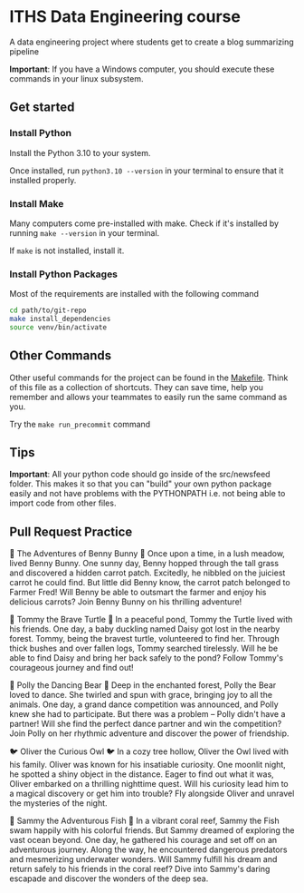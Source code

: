 # ITHS Data Engineering course
A data engineering project where students get to create a blog summarizing pipeline

**Important**: If you have a Windows computer, you should execute these commands in your linux subsystem.
## Get started
### Install Python
Install the Python 3.10 to your system.

Once installed, run `python3.10 --version` in your terminal to ensure that it installed properly.

### Install Make
Many computers come pre-installed with make. Check if it's installed by running `make --version` in your terminal.

If `make` is not installed, install it.

### Install Python Packages
Most of the requirements are installed with the following command
```bash
cd path/to/git-repo
make install_dependencies
source venv/bin/activate
```

## Other Commands
Other useful commands for the project can be found in the [Makefile](Makefile). Think of this file as a collection of shortcuts. They can save time, help you remember and allows your teammates to easily run the same command as you.

Try the `make run_precommit` command

## Tips
**Important**: All your python code should go inside of the src/newsfeed folder. This makes it so that you can "build" your own python package easily and not have problems with the PYTHONPATH i.e. not being able to import code from other files.


## Pull Request Practice

🐰 The Adventures of Benny Bunny 🐰
Once upon a time, in a lush meadow, lived Benny Bunny. One sunny day, Benny hopped through the tall grass and discovered a hidden carrot patch. Excitedly, he nibbled on the juiciest carrot he could find. But little did Benny know, the carrot patch belonged to Farmer Fred! Will Benny be able to outsmart the farmer and enjoy his delicious carrots? Join Benny Bunny on his thrilling adventure!

🐢 Tommy the Brave Turtle 🐢
In a peaceful pond, Tommy the Turtle lived with his friends. One day, a baby duckling named Daisy got lost in the nearby forest. Tommy, being the bravest turtle, volunteered to find her. Through thick bushes and over fallen logs, Tommy searched tirelessly. Will he be able to find Daisy and bring her back safely to the pond? Follow Tommy's courageous journey and find out!

🐻 Polly the Dancing Bear 🐻
Deep in the enchanted forest, Polly the Bear loved to dance. She twirled and spun with grace, bringing joy to all the animals. One day, a grand dance competition was announced, and Polly knew she had to participate. But there was a problem – Polly didn't have a partner! Will she find the perfect dance partner and win the competition? Join Polly on her rhythmic adventure and discover the power of friendship.

🐦 Oliver the Curious Owl 🐦
In a cozy tree hollow, Oliver the Owl lived with his family. Oliver was known for his insatiable curiosity. One moonlit night, he spotted a shiny object in the distance. Eager to find out what it was, Oliver embarked on a thrilling nighttime quest. Will his curiosity lead him to a magical discovery or get him into trouble? Fly alongside Oliver and unravel the mysteries of the night.

🐠 Sammy the Adventurous Fish 🐠
In a vibrant coral reef, Sammy the Fish swam happily with his colorful friends. But Sammy dreamed of exploring the vast ocean beyond. One day, he gathered his courage and set off on an adventurous journey. Along the way, he encountered dangerous predators and mesmerizing underwater wonders. Will Sammy fulfill his dream and return safely to his friends in the coral reef? Dive into Sammy's daring escapade and discover the wonders of the deep sea.
